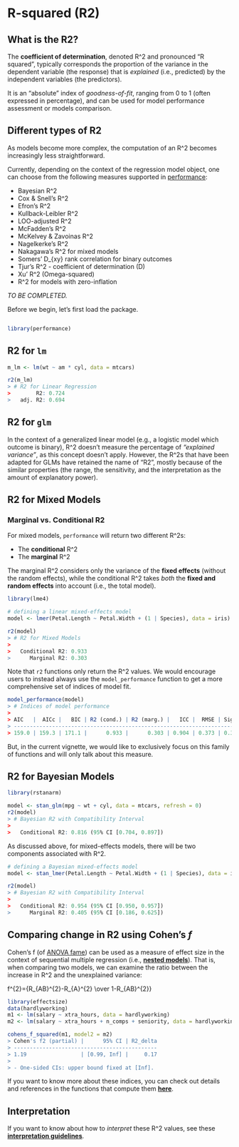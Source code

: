 # R-squared (R2)

## What is the R2?

The **coefficient of determination**, denoted R^2 and pronounced “R
squared”, typically corresponds the proportion of the variance in the
dependent variable (the response) that is *explained* (i.e., predicted)
by the independent variables (the predictors).

It is an “absolute” index of *goodness-of-fit*, ranging from 0 to 1
(often expressed in percentage), and can be used for model performance
assessment or models comparison.

## Different types of R2

As models become more complex, the computation of an R^2 becomes
increasingly less straightforward.

Currently, depending on the context of the regression model object, one
can choose from the following measures supported in
[performance](https://easystats.github.io/performance/):

- Bayesian R^2
- Cox & Snell’s R^2
- Efron’s R^2
- Kullback-Leibler R^2
- LOO-adjusted R^2
- McFadden’s R^2
- McKelvey & Zavoinas R^2
- Nagelkerke’s R^2
- Nakagawa’s R^2 for mixed models
- Somers’ D\_{xy} rank correlation for binary outcomes
- Tjur’s R^2 - coefficient of determination (D)
- Xu’ R^2 (Omega-squared)
- R^2 for models with zero-inflation

*TO BE COMPLETED.*

Before we begin, let’s first load the package.

``` r

library(performance)
```

## R2 for `lm`

``` r
m_lm <- lm(wt ~ am * cyl, data = mtcars)

r2(m_lm)
> # R2 for Linear Regression
>        R2: 0.724
>   adj. R2: 0.694
```

## R2 for `glm`

In the context of a generalized linear model (e.g., a logistic model
which outcome is binary), R^2 doesn’t measure the percentage of
*“explained variance”*, as this concept doesn’t apply. However, the R^2s
that have been adapted for GLMs have retained the name of “R2”, mostly
because of the similar properties (the range, the sensitivity, and the
interpretation as the amount of explanatory power).

## R2 for Mixed Models

### Marginal vs. Conditional R2

For mixed models, `performance` will return two different R^2s:

- The **conditional** R^2
- The **marginal** R^2

The marginal R^2 considers only the variance of the **fixed effects**
(without the random effects), while the conditional R^2 takes *both* the
**fixed and random effects** into account (i.e., the total model).

``` r
library(lme4)

# defining a linear mixed-effects model
model <- lmer(Petal.Length ~ Petal.Width + (1 | Species), data = iris)

r2(model)
> # R2 for Mixed Models
> 
>   Conditional R2: 0.933
>      Marginal R2: 0.303
```

Note that `r2` functions only return the R^2 values. We would encourage
users to instead always use the `model_performance` function to get a
more comprehensive set of indices of model fit.

``` r
model_performance(model)
> # Indices of model performance
> 
> AIC   |  AICc |   BIC | R2 (cond.) | R2 (marg.) |   ICC |  RMSE | Sigma
> -----------------------------------------------------------------------
> 159.0 | 159.3 | 171.1 |      0.933 |      0.303 | 0.904 | 0.373 | 0.378
```

But, in the current vignette, we would like to exclusively focus on this
family of functions and will only talk about this measure.

## R2 for Bayesian Models

``` r
library(rstanarm)

model <- stan_glm(mpg ~ wt + cyl, data = mtcars, refresh = 0)
r2(model)
> # Bayesian R2 with Compatibility Interval
> 
>   Conditional R2: 0.816 (95% CI [0.704, 0.897])
```

As discussed above, for mixed-effects models, there will be two
components associated with R^2.

``` r
# defining a Bayesian mixed-effects model
model <- stan_lmer(Petal.Length ~ Petal.Width + (1 | Species), data = iris, refresh = 0)

r2(model)
> # Bayesian R2 with Compatibility Interval
> 
>   Conditional R2: 0.954 (95% CI [0.950, 0.957])
>      Marginal R2: 0.405 (95% CI [0.186, 0.625])
```

## Comparing change in R2 using Cohen’s *f*

Cohen’s f (of [ANOVA
fame](https://easystats.github.io/effectsize/articles/anovaES.html)) can
be used as a measure of effect size in the context of sequential
multiple regression (i.e., [**nested
models**](https://easystats.github.io/performance/reference/test_performance.html)).
That is, when comparing two models, we can examine the ratio between the
increase in R^2 and the unexplained variance:

f^{2}={R\_{AB}^{2}-R\_{A}^{2} \over 1-R\_{AB}^{2}}

``` r
library(effectsize)
data(hardlyworking)
m1 <- lm(salary ~ xtra_hours, data = hardlyworking)
m2 <- lm(salary ~ xtra_hours + n_comps + seniority, data = hardlyworking)

cohens_f_squared(m1, model2 = m2)
> Cohen's f2 (partial) |      95% CI | R2_delta
> ---------------------------------------------
> 1.19                 | [0.99, Inf] |     0.17
> 
> - One-sided CIs: upper bound fixed at [Inf].
```

If you want to know more about these indices, you can check out details
and references in the functions that compute them
[**here**](https://easystats.github.io/performance/reference/index.html#section-r-functions).

## Interpretation

If you want to know about how to *interpret* these R^2 values, see these
[**interpretation
guidelines**](https://easystats.github.io/effectsize/reference/interpret_r2.html).
